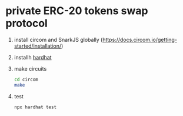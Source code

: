 #  private ERC-20 tokens swap protocol

1. install circom and SnarkJS globally (https://docs.circom.io/getting-started/installation/)
2. installh [hardhat](https://hardhat.org/)

3. make circuits
   ```bash
   cd circom
   make
   ```

4. test
   ```bash
   npx hardhat test
   ```

